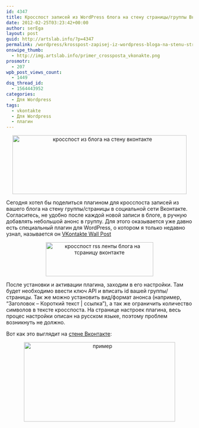 ```yaml
---
id: 4347
title: Кросспост записей из WordPress блога на стену страницы/группы Вконтакте
date: 2012-02-25T03:23:42+00:00
author: serEga
layout: post
guid: http://artslab.info/?p=4347
permalink: /wordpress/krosspost-zapisej-iz-wordpress-bloga-na-stenu-stranicygruppy-vkontakte/
onswipe_thumb:
  - http://img.artslab.info/primer_crossposta_vkonakte.png
prosmotr:
  - 207
wpb_post_views_count:
  - 1449
dsq_thread_id:
  - 1564443952
categories:
  - Для Wordpress
tags:
  - vkontakte
  - Для Wordpress
  - плагин
---
```

<center>
  <img src="http://img.artslab.info/rss_wordpress_crosspost_vk.jpg" alt="кросспост из блога на стену вконтакте" title="rss_wordpress_crosspost_vk" width="470" height="159" class="aligncenter size-full wp-image-4356" srcset="http://img.artslab.info/rss_wordpress_crosspost_vk.jpg 470w, http://img.artslab.info/rss_wordpress_crosspost_vk-300x101.jpg 300w" sizes="(max-width: 470px) 100vw, 470px" />
</center>

Сегодня хотел бы поделиться плагином для кросспоста записей из вашего блога на стену группы/страницы в социальной сети Вконтакте. Согласитесь, не удобно после каждой новой записи в блоге, в ручную добавлять небольшой анонс в группу. Для этого оказывается уже давно есть специальный плагин для WordPress, о котором я только недавно узнал, называется он [VKontakte Wall Post](http://wordpress.org/extend/plugins/vkontakte-wall-post/)

<center>
  <img src="http://img.artslab.info/wordpress_rss_crosspost_vkontakte.png" alt="кросспост rss ленты блога на тсраницу вконтакте" title="wordpress_rss_crosspost_vkontakte" width="290" height="92" class="aligncenter size-full wp-image-4348" />
</center>

После установки и активации плагина, заходим в его настройки. Там будет необходимо ввести ключ API и вписать id вашей группы/страницы. Так же можно установить вид/формат анонса (например, &#8220;Заголовок &#8211; Короткий текст | ссылка&#8221;), а так же ограничить количество символов в тексте кросспоста. На странице настроек плагина, весь процес настройки описан на русском языке, поэтому проблем возникнуть не должно.

Вот как это выглядит на [стене Вконтакте](http://vk.com/artslabinfo):

<center>
  <img src="http://img.artslab.info/primer_crossposta_vkonakte.png" alt="пример" title="primer_crossposta_vkonakte" width="408" height="215" class="aligncenter size-full wp-image-4367" srcset="http://img.artslab.info/primer_crossposta_vkonakte.png 408w, http://img.artslab.info/primer_crossposta_vkonakte-300x158.png 300w" sizes="(max-width: 408px) 100vw, 408px" />
</center>